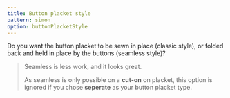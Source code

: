 ```yaml
---
title: Button placket style
pattern: simon
option: buttonPlacketStyle
---
```


Do you want the button placket to be sewn in place (classic style), or folded back and held in place by the buttons (seamless style)?

> Seamless is less work, and it looks great.
> 
> As seamless is only possible on a **cut-on** on placket, this option is ignored if you chose **seperate** as your button placket type.